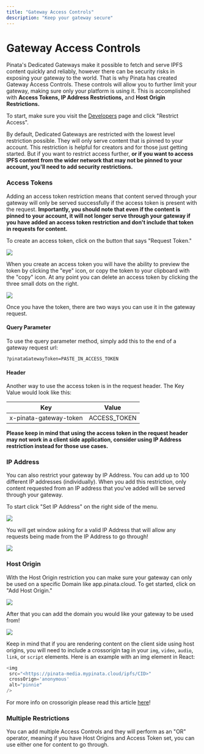 ```yaml
---
title: "Gateway Access Controls"
description: "Keep your gateway secure"
---
```

# Gateway Access Controls

Pinata's Dedicated Gateways make it possible to fetch and serve IPFS content quickly and reliably, however there can be security risks in exposing your gateway to the world. That is why Pinata has created Gateway Access Controls. These controls will allow you to further limit your gateway, making sure only your platform is using it. This is accomplished with **Access Tokens, IP Address Restrictions,** and **Host Origin Restrictions.**&#x20;

To start, make sure you visit the [Developers](https://app.pinata.cloud/developers/) page and click "Restrict Access".

By default, Dedicated Gateways are restricted with the lowest level restriction possible. They will only serve content that is pinned to your account. This restriction is helpful for creators and for those just getting started. But if you want to restrict access further, **or if you want to access IPFS content from the wider network that may not be pinned to your account, you'll need to add security restrictions.**&#x20;

### Access Tokens

Adding an access token restriction means that content served through your gateway will only be served successfully if the access token is present with the request. **Importantly, you should note that even if the content is pinned to your account, it will not longer serve through your gateway if you have added an access token restriction and don't include that token in requests for content.**&#x20;

To create an access token, click on the button that says "Request Token."

![](<../../../../.gitbook/assets/Screenshot - Brave Browser - 09-28-2022@2x (1).png>)

When you create an access token you will have the ability to preview the token by clicking the "eye" icon, or copy the token to your clipboard with the "copy" icon. At any point you can delete an access token by clicking the three small dots on the right.

![](<../../../../.gitbook/assets/Screenshot - Brave Browser - 09-28-2022@2x (3).png>)

Once you have the token, there are two ways you can use it in the gateway request.&#x20;

#### Query Parameter

To use the query parameter method, simply add this to the end of a gateway request url:

```
?pinataGatewayToken=PASTE_IN_ACCESS_TOKEN
```

#### Header

Another way to use the access token is in the request header. The Key Value would look like this:

| Key                    | Value         |
| ---------------------- | ------------- |
| x-pinata-gateway-token | ACCESS\_TOKEN |

**Please keep in mind that using the access token in the request header may not work in a client side application, consider using IP Address restriction instead for those use cases.**

### IP Address

You can also restrict your gateway by IP Address. You can add up to 100 different IP addresses (individually). When you add this restriction, only content requested from an IP address that you've added will be served through your gateway.&#x20;

To start click "Set IP Address" on the right side of the menu.&#x20;

![](<../../../../.gitbook/assets/Screenshot - Brave Browser - 09-28-2022@2x (2).png>)

You will get window asking for a valid IP Address that will allow any requests being made from the IP Address to go through!

![](<../../../../.gitbook/assets/Screenshot - Brave Browser - 09-28-2022@2x (5).png>)

### Host Origin&#x20;

With the Host Origin restriction you can make sure your gateway can only be used on a specific Domain like app.pinata.cloud. To get started, click on "Add Host Origin."

![](<../../../../.gitbook/assets/Screenshot - Brave Browser - 09-28-2022@2x (4).png>)

After that you can add the domain you would like your gateway to be used from!&#x20;

![](<../../../../.gitbook/assets/Screenshot - Brave Browser - 09-28-2022@2x (6).png>)

Keep in mind that if you are rendering content on the client side using host origins, you will need to include a crossorigin tag in your `img`, `video`, `audio`, `link`, or `script` elements. Here is an example with an img element in React:

```javascript
<img
 src="<https://pinata-media.mypinata.cloud/ipfs/CID>"
 crossOrign='anonymous'
 alt="pinnie"
/>
```

For more info on crossorigin please read this article [here](https://developer.mozilla.org/en-US/docs/Web/HTML/Attributes/crossorigin)!

### Multiple Restrictions

You can add multiple Access Controls and they will perform as an "OR" operator, meaning if you have Host Origins and Access Token set, you can use either one for content to go through.&#x20;
